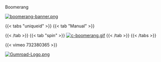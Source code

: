 Boomerang

[![boomerang-banner.png](https://i.postimg.cc/ZK7Pppf6/boomerang-banner.png)](https://postimg.cc/56zFMYWt)

{{< tabs "uniqueid" >}}
{{< tab "Manual" >}}

{{< /tab >}}
{{< tab "spin" >}}
[![c-boomerang.gif](https://i.postimg.cc/6BWvD7Pk/c-boomerang.gif)]()
{{< /tab >}}
{{< /tabs >}}

{{< vimeo 732380365 >}}



[![Gumroad-Logo.png](https://i.postimg.cc/FKZh0BKH/Gumroad-Logo.png)](https://particl3s.gumroad.com/l/boomerang_rig)
